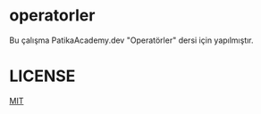 ﻿# operatorler

Bu çalışma PatikaAcademy.dev "Operatörler" dersi için yapılmıştır.

# LICENSE

[MIT](LICENSE)
